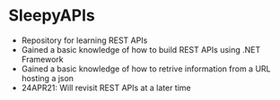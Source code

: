 # SleepyAPIs
- Repository for learning REST APIs
- Gained a basic knowledge of how to build REST APIs using .NET Framework
- Gained a basic knowledge of how to retrive information from a URL hosting a json
- 24APR21: Will revisit REST APIs at a later time
